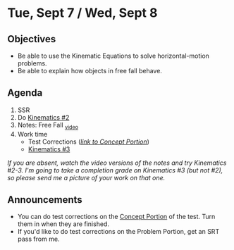 Tue, Sept 7 / Wed, Sept 8
=====================

Objectives
------------
- Be able to use the Kinematic Equations to solve horizontal-motion problems.
- Be able to explain how objects in free fall behave.

Agenda  
---------  

1. SSR
2. Do [Kinematics #2][k2]
3. Notes: Free Fall <sub>[video][v]</sub>
4. Work time
	- Test Corrections (*[link to Concept Portion][test]*)
	- [Kinematics #3][k3]


*If you are absent, watch the video versions of the notes and try Kinematics #2-3.  I'm going to take a completion grade on Kinematics #3 (but not #2), so please send me a picture of your work on that one.*



Announcements
-------------  
- You can do test corrections on the [Concept Portion][test] of the test.  Turn them in when they are finished.
- If you'd like to do test corrections on the Problem Portion, get an SRT pass from me.

[test]: https://avon.schoology.com/assignment/5269291220/
[v]: https://avon.schoology.com/course/5138386942/materials/gp/5275093314
[k2]: https://avon.schoology.com/course/5138386942/materials/gp/5275625728
[k3]: https://avon.schoology.com/course/5138386942/materials/gp/5275625819
<!--stackedit_data:
eyJoaXN0b3J5IjpbLTU1NDQ0MzA0OSw2MDQ3MjcxNzgsMTY5MT
UyMjIwOSwtMTU2MzQ0ODYyNywtMTg2NjMyNDM0Nyw2Njk3Mjcz
NzQsMTg4MDMzNDc0OSwtNzQ3Mzc5OTAxLC0yODg3MDM2MzUsMz
IwMzcyODY5LC0xNzAwMzA4OTcyLC0yMDUwOTMzOTU5LC0xMjgw
OTUwMTM0LC0zNjc2ODgwOTEsOTI0MzkzMDA2LC0xNzM4NTY2OC
wxMzkwOTQ2NjUwLC04MTcwNTMwMTMsLTE1NjcwNTgzNTUsMjAy
NDc1MjUyNF19
-->